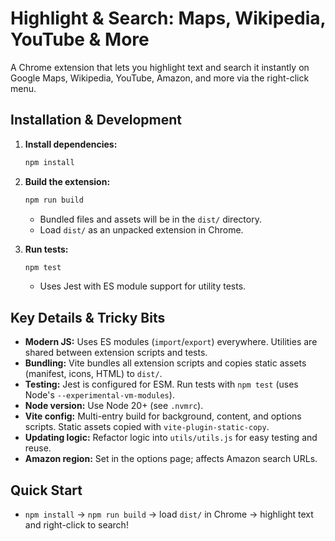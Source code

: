 # Highlight & Search: Maps, Wikipedia, YouTube & More

A Chrome extension that lets you highlight text and search it instantly on Google Maps, Wikipedia, YouTube, Amazon, and more via the right-click menu.

## Installation & Development

1. **Install dependencies:**
   ```sh
   npm install
   ```
2. **Build the extension:**
   ```sh
   npm run build
   ```

   - Bundled files and assets will be in the `dist/` directory.
   - Load `dist/` as an unpacked extension in Chrome.
3. **Run tests:**
   ```sh
   npm test
   ```

   - Uses Jest with ES module support for utility tests.

## Key Details & Tricky Bits

- **Modern JS:** Uses ES modules (`import`/`export`) everywhere. Utilities are shared between extension scripts and tests.
- **Bundling:** Vite bundles all extension scripts and copies static assets (manifest, icons, HTML) to `dist/`.
- **Testing:** Jest is configured for ESM. Run tests with `npm test` (uses Node's `--experimental-vm-modules`).
- **Node version:** Use Node 20+ (see `.nvmrc`).
- **Vite config:** Multi-entry build for background, content, and options scripts. Static assets copied with `vite-plugin-static-copy`.
- **Updating logic:** Refactor logic into `utils/utils.js` for easy testing and reuse.
- **Amazon region:** Set in the options page; affects Amazon search URLs.

## Quick Start

- `npm install` → `npm run build` → load `dist/` in Chrome → highlight text and right-click to search!
